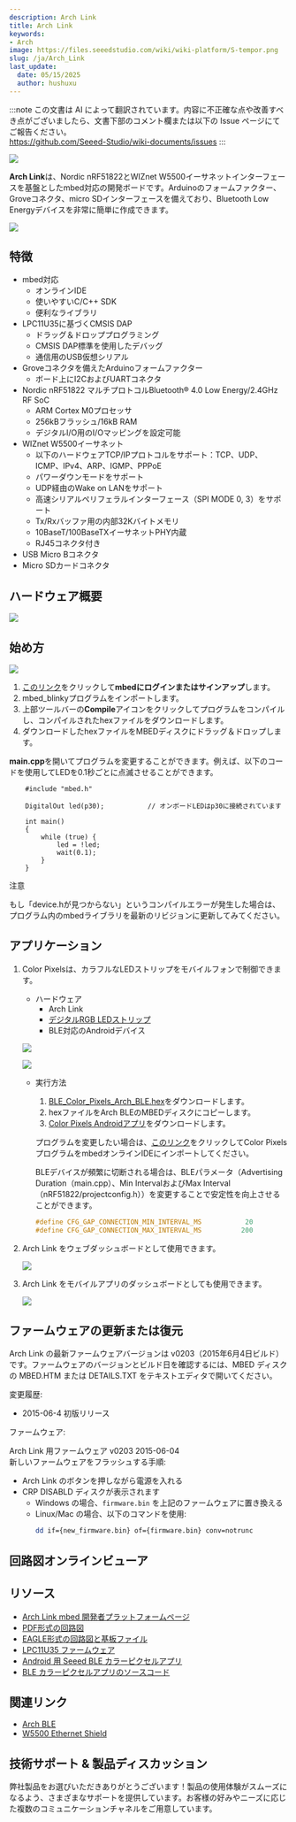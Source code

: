 ```yaml
---
description: Arch Link
title: Arch Link
keywords:
- Arch
image: https://files.seeedstudio.com/wiki/wiki-platform/S-tempor.png
slug: /ja/Arch_Link
last_update:
  date: 05/15/2025
  author: hushuxu
---
```

:::note
この文書は AI によって翻訳されています。内容に不正確な点や改善すべき点がございましたら、文書下部のコメント欄または以下の Issue ページにてご報告ください。  
https://github.com/Seeed-Studio/wiki-documents/issues
:::

![](https://files.seeedstudio.com/wiki/Arch_Link/img/1020800061.jpg)

**Arch Link**は、Nordic nRF51822とWIZnet W5500イーサネットインターフェースを基盤としたmbed対応の開発ボードです。Arduinoのフォームファクター、Groveコネクタ、micro SDインターフェースを備えており、Bluetooth Low Energyデバイスを非常に簡単に作成できます。

[![](https://files.seeedstudio.com/wiki/common/Get_One_Now_Banner.png)](https://www.seeedstudio.com/Arch-Link-p-2511.html)

特徴
--------

- mbed対応
  - オンラインIDE
  - 使いやすいC/C++ SDK
  - 便利なライブラリ
- LPC11U35に基づくCMSIS DAP
  - ドラッグ＆ドロッププログラミング
  - CMSIS DAP標準を使用したデバッグ
  - 通信用のUSB仮想シリアル
- Groveコネクタを備えたArduinoフォームファクター
  - ボード上にI2CおよびUARTコネクタ
- Nordic nRF51822 マルチプロトコルBluetooth® 4.0 Low Energy/2.4GHz RF SoC
  - ARM Cortex M0プロセッサ
  - 256kBフラッシュ/16kB RAM
  - デジタルI/O用のI/Oマッピングを設定可能
- WIZnet W5500イーサネット
  - 以下のハードウェアTCP/IPプロトコルをサポート：TCP、UDP、ICMP、IPv4、ARP、IGMP、PPPoE
  - パワーダウンモードをサポート
  - UDP経由のWake on LANをサポート
  - 高速シリアルペリフェラルインターフェース（SPI MODE 0, 3）をサポート
  - Tx/Rxバッファ用の内部32Kバイトメモリ
  - 10BaseT/100BaseTXイーサネットPHY内蔵
  - RJ45コネクタ付き
- USB Micro Bコネクタ
- Micro SDカードコネクタ

ハードウェア概要
------

![](https://files.seeedstudio.com/wiki/Arch_Link/img/Arch_link_pinout.png)

始め方
-----------

![](https://files.seeedstudio.com/wiki/Arch_Link/img/Get_started_with_mbed.png)

1. [このリンク](https://developer.mbed.org/compiler/#import:/teams/mbed/code/mbed_blinky/;platform:Seeed-Arch-BLE)をクリックして**mbedにログインまたはサインアップ**します。
2. mbed\_blinkyプログラムをインポートします。
3. 上部ツールバーの**Compile**アイコンをクリックしてプログラムをコンパイルし、コンパイルされたhexファイルをダウンロードします。
4. ダウンロードしたhexファイルをMBEDディスクにドラッグ＆ドロップします。

**main.cpp**を開いてプログラムを変更することができます。例えば、以下のコードを使用してLEDを0.1秒ごとに点滅させることができます。

```
    #include "mbed.h"

    DigitalOut led(p30);           // オンボードLEDはp30に接続されています

    int main()
    {
        while (true) {
            led = !led;
            wait(0.1);
        }
    }
```

<div class="admonition note">
<p class="admonition-title">注意</p>
もし「device.hが見つからない」というコンパイルエラーが発生した場合は、プログラム内のmbedライブラリを最新のリビジョンに更新してみてください。
</div>

アプリケーション
------------

1. Color Pixelsは、カラフルなLEDストリップをモバイルフォンで制御できます。

    - ハードウェア
        - Arch Link
        - [デジタルRGB LEDストリップ](https://www.seeedstudio.com/depot/Digital-RGB-LED-FlexiStrip-30-LED-1-Meter-p-1665.html)
        - BLE対応のAndroidデバイス

    ![](https://files.seeedstudio.com/wiki/Arch_Link/img/Ble_color_pixels_bb.png)

    ![](https://files.seeedstudio.com/wiki/Arch_Link/img/Color_pixels_app.png)

    - 実行方法

        1. [BLE\_Color\_Pixels\_Arch\_BLE.hex](http://tangram.qiniudn.com/BLE_Color_Pixels_ARCH_BLE.hex)をダウンロードします。
        2. hexファイルをArch BLEのMBEDディスクにコピーします。
        3. [Color Pixels Androidアプリ](http://tangram.qiniudn.com/seeed_ble_color_pixels.apk)をダウンロードします。

       プログラムを変更したい場合は、[このリンク](https://mbed.org/compiler/#import:/teams/Seeed/code/BLE_Color_Pixels/;platform:Seeed-Arch-BLE)をクリックしてColor PixelsプログラムをmbedオンラインIDEにインポートしてください。

       BLEデバイスが頻繁に切断される場合は、BLEパラメータ（Advertising Duration（main.cpp）、Min IntervalおよびMax Interval（nRF51822/projectconfig.h））を変更することで安定性を向上させることができます。

        ```c
        #define CFG_GAP_CONNECTION_MIN_INTERVAL_MS           20                     /**< 許容される最小接続間隔 */
        #define CFG_GAP_CONNECTION_MAX_INTERVAL_MS          200                     /**< 許容される最大接続間隔 */
        ```

2. Arch Link をウェブダッシュボードとして使用できます。

   ![](https://files.seeedstudio.com/wiki/Arch_Link/img/Arch_link_application1.png)

3. Arch Link をモバイルアプリのダッシュボードとしても使用できます。

   ![](https://files.seeedstudio.com/wiki/Arch_Link/img/Arch_link_application2.png)

ファームウェアの更新または復元
--------------------------

Arch Link の最新ファームウェアバージョンは v0203（2015年6月4日ビルド）です。ファームウェアのバージョンとビルド日を確認するには、MBED ディスクの MBED.HTM または DETAILS.TXT をテキストエディタで開いてください。

変更履歴:

- 2015-06-4 初版リリース

ファームウェア:

Arch Link 用ファームウェア v0203 2015-06-04  
新しいファームウェアをフラッシュする手順:

- Arch Link のボタンを押しながら電源を入れる
- CRP DISABLD ディスクが表示されます
  - Windows の場合、`firmware.bin` を上記のファームウェアに置き換える
  - Linux/Mac の場合、以下のコマンドを使用:
    ```bash
    dd if={new_firmware.bin} of={firmware.bin} conv=notrunc
    ```

## 回路図オンラインビューア

<div className="altium-ecad-viewer" data-project-src="https://files.seeedstudio.com/wiki/Arch_Link/res/Arch_Link_v1.0_Eagle.rar" style={{borderRadius: '0px 0px 4px 4px', height: 500, borderStyle: 'solid', borderWidth: 1, borderColor: 'rgb(241, 241, 241)', overflow: 'hidden', maxWidth: 1280, maxHeight: 700, boxSizing: 'border-box'}}>
</div>

リソース
---------

- [Arch Link mbed 開発者プラットフォームページ](https://developer.mbed.org/platforms/Seeed-Arch-Link/)
- [PDF形式の回路図](https://files.seeedstudio.com/wiki/Arch_Link/res/Arch_Link_v1.0_sch.pdf)
- [EAGLE形式の回路図と基板ファイル](https://files.seeedstudio.com/wiki/Arch_Link/res/Arch_Link_v1.0_Eagle.rar)
- [LPC11U35 ファームウェア](https://files.seeedstudio.com/wiki/Arch_Link/res/Lpc11u35_nrf51822_if_mbed.bin.zip)
- [Android 用 Seeed BLE カラーピクセルアプリ](http://tangram.qiniudn.com/seeed_ble_color_pixels.apk)
- [BLE カラーピクセルアプリのソースコード](https://github.com/Seeed-Studio/ble_color_pixels)

関連リンク
--------

- [Arch BLE](/Arch_BLE)
- [W5500 Ethernet Shield](/W5500_Ethernet_Shield_v1.0)

<!-- この Markdown ファイルは https://www.seeedstudio.com/wiki/Arch_Link から作成されました -->

## 技術サポート & 製品ディスカッション

弊社製品をお選びいただきありがとうございます！製品の使用体験がスムーズになるよう、さまざまなサポートを提供しています。お客様の好みやニーズに応じた複数のコミュニケーションチャネルをご用意しています。

<div class="button_tech_support_container">
<a href="https://forum.seeedstudio.com/" class="button_forum"></a> 
<a href="https://www.seeedstudio.com/contacts" class="button_email"></a>
</div>

<div class="button_tech_support_container">
<a href="https://discord.gg/eWkprNDMU7" class="button_discord"></a> 
<a href="https://github.com/Seeed-Studio/wiki-documents/discussions/69" class="button_discussion"></a>
</div>
